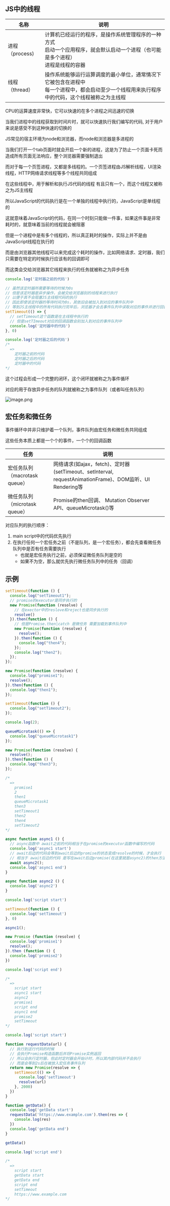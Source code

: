 ## JS中的线程

| 名称           | 说明                                                         |
| -------------- | ------------------------------------------------------------ |
| 进程（process) | 计算机已经运行的程序，是操作系统管理程序的一种方式<br />启动一个应用程序，就会默认启动一个进程（也可能是多个进程）<br />进程是线程的容器 |
| 线程（thread） | 操作系统能够运行运算调度的最小单位，通常情况下它被包含在进程中<br />每一个进程中，都会启动至少一个线程用来执行程序中的代码，这个线程被称之为主线程 |

CPU的运算速度非常快，它可以快速的在多个进程之间迅速的切换

当我们进程中的线程获取到时间片时，就可以快速执行我们编写的代码, 对于用户来说是感受不到这种快速的切换的



JS常见的宿主环境为node和浏览器，而node和浏览器是多进程的

当我们打开一个tab页面时就会开启一个新的进程，这是为了防止一个页面卡死而造成所有页面无法响应，整个浏览器需要强制退出

而对于每一个页签进程，又都是多线程的。一个页签进程由JS解析线程，UI渲染线程，HTTP网络请求线程等多个线程共同组成

在这些线程中，用于解析和执行JS代码的线程 有且只有一个，而这个线程又被称之为JS主线程

所以JavaScript的代码执行是在一个单独的线程中执行的，JavaScript是单线程的

这就意味着JavaScript的代码，在同一个时刻只能做一件事，如果这件事是非常耗时的，就意味着当前的线程就会被阻塞

但是一个进程中是有多个线程的，所以真正耗时的操作，实际上并不是由JavaScript线程在执行的

而是由浏览器其他线程可以来完成这个耗时的操作，比如网络请求、定时器，我们只需要在特定的时候执行应该有的回调即可

而这类会交给浏览器其它线程来执行的任务就被称之为异步任务

```js
console.log('定时器之前的代码')

// 虽然该定时器所需要等待的时候为0s
// 但是该定时器是异步操作，会被交给浏览器别的线程来进行执行
// 以便于其不会阻塞JS主线程代码的执行
// 因此即使该定时器的等待时间为0s，其依旧会被加入到对应的事件队列中
// 等到JS主线程中的所有代码执行完毕后，浏览器才会去事件队列中读取对应的事件并进行回调
setTimeout(() => {
  // setTimeout这个函数是在主线程中执行的
  // 但是setTImeout对应的回调函数会别加入到对应的事件队列中
  console.log('定时器中的代码')
}, 0)

console.log('定时器之后的代码')
/*
  =>
    定时器之前的代码
    定时器之后的代码
    定时器中的代码
*/
```

这个过程会形成一个完整的闭环，这个闭环就被称之为事件循环

对应的用于存放异步任务的队列就被称之为事件队列（或者叫任务队列）

![image.png](https://s2.loli.net/2022/07/03/vQ2e7w5GRzIWnyd.png)



## 宏任务和微任务

事件循环中并非只维护着一个队列，事件队列由宏任务和微任务共同组成

这些任务本质上都是一个个的事件，一个个的回调函数

| 任务                          | 说明                                                         |
| ----------------------------- | ------------------------------------------------------------ |
| 宏任务队列（macrotask queue） | 网络请求(如ajax，fetch)、定时器(setTimeout、setInterval, requestAnimationFrame)、DOM监听、UI Rendering等 |
| 微任务队列（microtask queue） | Promise的then回调、 Mutation Observer API、queueMicrotask()等 |



对应队列的执行顺序：

1. main script中的代码优先执行
2. 在执行任何一个宏任务之前（不是队列，是一个宏任务），都会先查看微任务队列中是否有任务需要执行
   + 也就是宏任务执行之前，必须保证微任务队列是空的
   + 如果不为空，那么就优先执行微任务队列中的任务（回调）



## 示例

```js
setTimeout(function () {
  console.log("setTimeout1");
  // promise的executor是同步执行的
  new Promise(function (resolve) {
    // 在exector中的reslove和reject也是同步执行的
    resolve()
  }).then(function () {
    // 但是Promise.then|catch 是微任务 需要加载到事件队列中
    new Promise(function (resolve) {
      resolve();
    }).then(function () {
      console.log("then4");
    });
    console.log("then2");
  });
});

new Promise(function (resolve) {
  console.log("promise1");
  resolve();
}).then(function () {
  console.log("then1");
});

setTimeout(function () {
  console.log("setTimeout2");
});

console.log(2);

queueMicrotask(() => {
  console.log("queueMicrotask1")
});

new Promise(function (resolve) {
  resolve();
}).then(function () {
  console.log("then3");
});

/*
  =>
    promise1
    2
    then1
    queueMicrotask1
    then3
    setTimeout1
    then2
    then4
    setTimeout2
*/
```

```js
async function async1 () {
  // async函数中 await之前的代码相当于在promise的executor函数中编写的代码
  console.log('async1 start')
  // await后边的代码会等到await后边的promise的状态变成resolve的时候，才会执行
  // 相当于 await后边的代码 是写在await后边promise(在这里就是async2)的then方法中的
  await async2();
  console.log('async1 end')
}

async function async2 () {
  console.log('async2')
}

console.log('script start')

setTimeout(function () {
  console.log('setTimeout')
}, 0)

async1();

new Promise (function (resolve) {
  console.log('promise1')
  resolve();
}).then (function () {
  console.log('promise2')
})

console.log('script end')

/*
  =>
    script start
    async1 start
    async2
    promise1
    script end
    async1 end
    promise2
    setTimeout
*/
```



```js
console.log('script start')

function requestData(url) {
  // 执行到这行代码的时候
  // 会执行Promise构造函数后并将Promise实例返回
  // 所以会执行定时器，但此时定时器会开始计时，所以其内部代码并不会执行
  // 而是会等到2s后在被放入宏任务事件队列
  return new Promise(resolve => {
    setTimeout(() => {
      console.log('setTimeout')
      resolve(url)
    }, 2000)
  })
}

function getData() {
  console.log('getData start')
  requestData('https://www.example.com').then(res => {
    console.log(res)
  })
  console.log('getData end')
}

getData()

console.log('script end')

/*
  =>
    script start
    getData start
    getData end
    script end
    setTimeout
    https://www.example.com
*/
```





